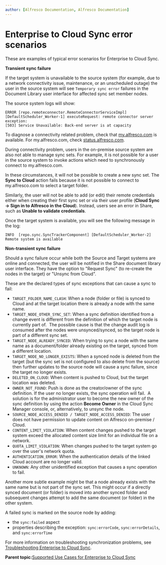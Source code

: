 ```yaml
---
author: [Alfresco Documentation, Alfresco Documentation]
---
```


# Enterprise to Cloud Sync error scenarios

These are examples of typical error scenarios for Enterprise to Cloud Sync.

**Transient sync failure**

If the target system is unavailable to the source system \(for example, due to a network connectivity issue, maintenance, or an unscheduled outage\) the user in the source system will see `Temporary sync error` failures in the Document Library user interface for affected sync set member nodes.

The source system logs will show:

```
ERROR [repo.remoteconnector.RemoteConnectorServiceImpl] [DefaultScheduler_Worker-1] executeRequest: remote connector server exception:  
[503] Service Unavailable: Back-end server is at capacity
```

To diagnose a connectivity related problem, check that [my.alfresco.com](https://my.alfresco.com) is available. For my.alfresco.com, check [status.alfresco.com](http://status.alfresco.com/).

During connectivity problem, users in the on-premise source system are also not able to manage sync sets. For example, it is not possible for a user in the source system to invoke actions which need to synchronously connect to my.alfresco.com.

In these circumstances, it will not be possible to create a new sync set. The **Sync to Cloud** action fails because it is not possible to connect to my.alfresco.com to select a target folder.

Similarly, the user will not be able to add \(or edit\) their remote credentials either when creating their first sync set or via their user profile \(**Cloud Sync -\> Sign in to Alfresco in the Cloud**\). Instead, users see an error in Share, such as **Unable to validate credentials**.

Once the target system is available, you will see the following message in the log:

```
INFO  [repo.sync.SyncTrackerComponent] [DefaultScheduler_Worker-2] Remote system is available
```

**Non-transient sync failure**

Should a sync failure occur while both the Source and Target systems are online and connected, the user will be notified in the Share document library user interface. They have the option to "Request Sync" \(to re-create the nodes in the target\) or "Unsync from Cloud".

These are the declared types of sync exceptions that can cause a sync to fail:

-   `TARGET_FOLDER_NAME_CLASH`: When a node \(folder or file\) is synced to Cloud and at the target location there is already a node with the same name.
-   `TARGET_NODE_OTHER_SYNC_SET`: When a sync definition identified from a change event is different from the definition of which the target node is currently part of.  The possible cause is that the change audit log is consumed after the nodes were unsynced/synced, so the target node is part of a different sync set.
-   `TARGET_NODE_ALREADY_SYNCED`: When trying to sync a node with the same name as a document/folder already existing on the target, synced from a different location.
-   `TARGET_NODE_NO_LONGER_EXISTS`: When a synced node is deleted from the target \(but the sync set is not configured to also delete from the source\) then further updates to the source node will cause a sync failure, since the target no longer exists.
-   `DELETED_ON_CLOUD`: When content is pushed to Cloud, but the target location was deleted.
-   `OWNER_NOT_FOUND`: Push is done as the creator/owner of the sync definition. If the user no longer exists, the sync operation will fail.  A solution is for the administrator user to become the new owner of the sync definition by using the action **Become Owner** in the Cloud Sync Manager console, or, alternatively, to unsync the node.
-   `SOURCE_NODE_ACCESS_DENIED / TARGET_NODE_ACCESS_DENIED`: The user does not have permission to update content on Alfresco on-premise / Cloud.
-   `CONTENT_LIMIT_VIOLATION`: When content changes pushed to the target system exceed the allocated content size limit for an individual file on a network.
-   `QUOTA_LIMIT_VIOLATION`: When changes pushed to the target system go over the user's network quota.
-   `AUTHENTICATION_ERROR`: When the authentication details of the linked Cloud account are no longer valid.
-   `UNKNOWN`: Any other unidentified exception that causes a sync operation to fail.

Another more subtle example might be that a node already exists with the same name but is not part of the sync set. This might occur if a directly synced document \(or folder\) is moved into another synced folder and subsequent changes attempt to add the same document \(or folder\) in the other system.

A failed sync is marked on the source node by adding:

-   the `sync:failed` aspect
-   properties describing the exception: `sync:errorCode`, `sync:errorDetails`, and `sync:errorTime`

For more information on troubleshooting synchronization problems, see [Troubleshooting Enterprise to Cloud Sync](cloud-sync-troubleshooting.md).

**Parent topic:**[Supported Use Cases for Enterprise to Cloud Sync](../concepts/cloud-sync-supported-use-cases.md)

